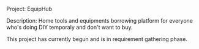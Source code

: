 Project: EquipHub

Description: Home tools and equipments borrowing platform for everyone who's doing DIY temporaly and don't want to buy.

This project has currently begun and is in requirement gathering phase.
